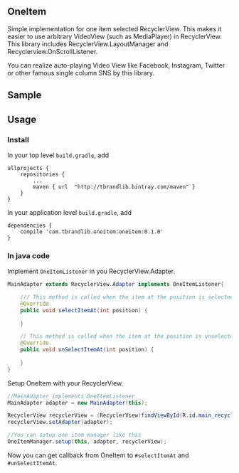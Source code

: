 
## OneItem

Simple implementation for one item selected RecyclerView.
This makes it easier to use arbitrary VideoView (such as MediaPlayer) in RecyclerView.
This library includes RecyclerView.LayoutManager and Recyclerview.OnScrollListener.

You can realize auto-playing Video View like Facebook, Instagram, Twitter or other famous single column SNS by this library.

## Sample

## Usage

### Install

In your top level `build.gradle`, add
```
allprojects {
    repositories {
		...
        maven { url  "http://tbrandlib.bintray.com/maven" }
    }
}
```

In your application level `build.gradle`, add
```
dependencies {
	compile 'com.tbrandlib.oneitem:oneitem:0.1.0'
}
```

### In java code

Implement `OneItemListener` in you RecyclerView.Adapter.
```java
MainAdapter extends RecyclerView.Adapter implements OneItemListener{

	/// This method is called when the item at the position is selected as the one item
    @Override
    public void selectItemAt(int position) {
	
    }

    // This method is called when the item at the position is unselected
    @Override
    public void unSelectItemAt(int position) {
	
    }
}
```

Setup OneItem with your RecyclerView.
```java
//MainAdapter implements OneItemListener
MainAdapter adapter = new MainAdapter(this);

RecyclerView recyclerView = (RecyclerView)findViewById(R.id.main_recycler_view);
recyclerView.setAdapter(adapter);

//You can setup one item manager like this
OneItemManager.setup(this, adapter, recyclerView);
```

Now you can get callback from OneItem to `#selectItemAt` and `#unSelectItemAt`.
